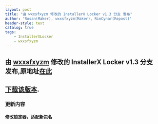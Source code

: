 ```yaml
---
layout: post
title: "由 wxxsfxyzm 修改的 InstallerX Locker v1.3 分支 发布"
author: "Rosan(Maker), wxxsfxyzm(Maker), RinCynar(Repost)"
header-style: text
catalog: true
tags:
    - InstallerXLocker
    - wxxsfxyzm
---
```


## 由 [wxxsfxyzm](https://github.com/wxxsfxyzm) 修改的 InstallerX Locker v1.3 分支 发布,原地址[在此](https://github.com/wxxsfxyzm/InstallerX-Revived/releases/tag/v2.2)
## [下载该版本](/file/InstallerX_Locker-wxxsfxyzm-1.3.apk).

### 更新内容

#### 修改锁定器，适配新包名